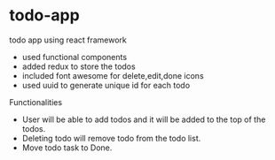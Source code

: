# todo-app

todo app using react framework

- used functional components
- added redux to store the todos
- included font awesome for delete,edit,done icons
- used uuid to generate unique id for each todo

Functionalities

- User will be able to add todos and it will be added to the top of the todos.
- Deleting todo will remove todo from the todo list.
- Move todo task to Done.
